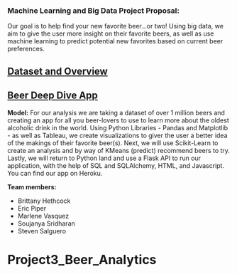 ### Machine Learning and Big Data Project Proposal:
Our goal is to help find your new favorite beer...or two! Using big data, we aim to give the user more insight on their favorite beers, as well as use machine learning to predict potential new favorites based on current beer preferences.

## [Dataset and Overview](https://drive.google.com/drive/folders/1Ne_nnHazm1fLGuQbqbC7H-1TvLbjr71P?usp=sharing)
## [Beer Deep Dive App](https://bierd.herokuapp.com/)

**Model:** For our analysis we are taking a dataset of over 1 million beers and creating an app for all you beer-lovers to use to learn more about the oldest alcoholic drink in the world. Using Python Libraries - Pandas and Matplotlib - as well as Tableau, we create visualizations to giver the user a better idea of the makings of their favorite beer(s). Next, we will use Scikit-Learn to create an analysis and by way of KMeans (predict) recommend beers to try. Lastly, we will return to Python land and use a Flask API to run our application, with the help of SQL and SQLAlchemy, HTML, and Javascript. You can find our app on Heroku.

**Team members:** 
* Brittany Hethcock
* Eric Piper
* Marlene Vasquez
* Soujanya Sridharan
* Steven Salguero






 
# Project3_Beer_Analytics
